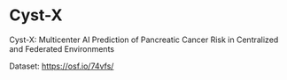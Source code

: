 # Cyst-X
Cyst-X: Multicenter AI Prediction of Pancreatic Cancer Risk in Centralized and Federated Environments

Dataset: https://osf.io/74vfs/
